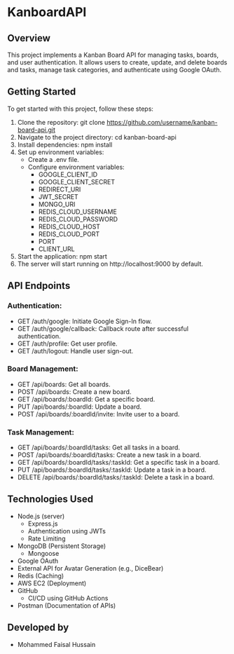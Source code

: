 # KanboardAPI

## Overview

This project implements a Kanban Board API for managing tasks, boards, and user authentication. It allows users to create, update, and delete boards and tasks, manage task categories, and authenticate using Google OAuth.

## Getting Started

To get started with this project, follow these steps:

1. Clone the repository:
    git clone https://github.com/username/kanban-board-api.git
2. Navigate to the project directory:
    cd kanban-board-api
3. Install dependencies:
    npm install
4. Set up environment variables:
    - Create a .env file.
    - Configure environment variables:
        - GOOGLE_CLIENT_ID
        - GOOGLE_CLIENT_SECRET
        - REDIRECT_URI
        - JWT_SECRET
        - MONGO_URI
        - REDIS_CLOUD_USERNAME 
        - REDIS_CLOUD_PASSWORD
        - REDIS_CLOUD_HOST
        - REDIS_CLOUD_PORT
        - PORT
        - CLIENT_URL
5. Start the application:
    npm start
6. The server will start running on http://localhost:9000 by default.

## API Endpoints
 
### Authentication:
- GET /auth/google: Initiate Google Sign-In flow.
- GET /auth/google/callback: Callback route after successful authentication.
- GET /auth/profile: Get user profile.
- GET /auth/logout: Handle user sign-out.

### Board Management:
- GET /api/boards: Get all boards.
- POST /api/boards: Create a new board.
- GET /api/boards/:boardId: Get a specific board.
- PUT /api/boards/:boardId: Update a board.
- POST /api/boards/:boardId/invite: Invite user to a board.

### Task Management:
- GET /api/boards/:boardId/tasks: Get all tasks in a board.
- POST /api/boards/:boardId/tasks: Create a new task in a board.
- GET /api/boards/:boardId/tasks/:taskId: Get a specific task in a board.
- PUT /api/boards/:boardId/tasks/:taskId: Update a task in a board.
- DELETE /api/boards/:boardId/tasks/:taskId: Delete a task in a board.

## Technologies Used

- Node.js (server)
    - Express.js
    - Authentication using JWTs
    - Rate Limiting
- MongoDB (Persistent Storage)
    - Mongoose
- Google OAuth
- External API for Avatar Generation (e.g., DiceBear)
- Redis (Caching)
- AWS EC2 (Deployment)
- GitHub
    - CI/CD using GitHub Actions
- Postman (Documentation of APIs)

## Developed by

- Mohammed Faisal Hussain
